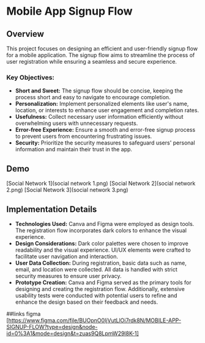 # Mobile App Signup Flow

## Overview
This project focuses on designing an efficient and user-friendly signup flow for a mobile application. The signup flow aims to streamline the process of user registration while ensuring a seamless and secure experience.

### Key Objectives:
- **Short and Sweet:** The signup flow should be concise, keeping the process short and easy to navigate to encourage completion.
- **Personalization:** Implement personalized elements like user's name, location, or interests to enhance user engagement and completion rates.
- **Usefulness:** Collect necessary user information efficiently without overwhelming users with unnecessary requests.
- **Error-free Experience:** Ensure a smooth and error-free signup process to prevent users from encountering frustrating issues.
- **Security:** Prioritize the security measures to safeguard users' personal information and maintain their trust in the app.

## Demo
[Social Network 1](social network 1.png)
[Social Network 2](social network 2.png)
[Social Network 3](social network 3.png)


## Implementation Details
- **Technologies Used:** Canva and Figma were employed as design tools. The registration flow incorporates dark colors to enhance the visual experience.
- **Design Considerations:** Dark color palettes were chosen to improve readability and the visual experience. UI/UX elements were crafted to facilitate user navigation and interaction.
- **User Data Collection:** During registration, basic data such as name, email, and location were collected. All data is handled with strict security measures to ensure user privacy.
- **Prototype Creation:** Canva and Figma served as the primary tools for designing and creating the registration flow. Additionally, extensive usability tests were conducted with potential users to refine and enhance the design based on their feedback and needs.

##links figma 
[https://www.figma.com/file/BUOpnO0IjVutLlOi7rdk8N/MOBILE-APP-SIGNUP-FLOW?type=design&node-id=0%3A1&mode=design&t=zuas9Q8LpmW29l8K-1]
